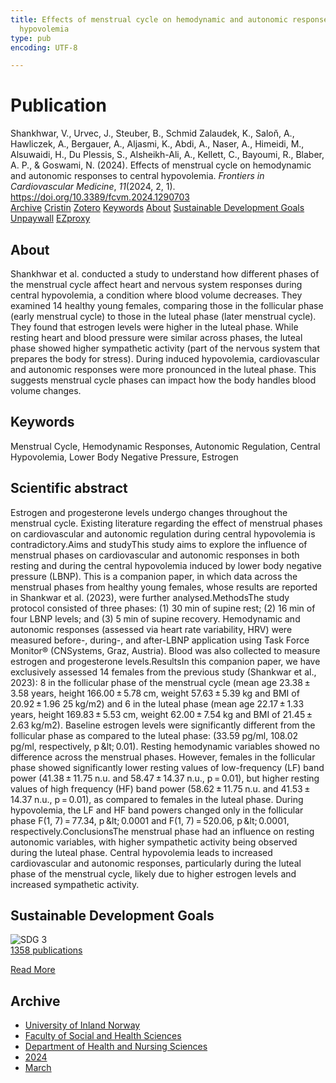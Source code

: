 ```yaml
---
title: Effects of menstrual cycle on hemodynamic and autonomic responses to central
  hypovolemia
type: pub
encoding: UTF-8

---
```

<h1>Publication</h1>
<article id="csl-bib-container-35XQVN3C" class="csl-bib-container">
  <div class="csl-bib-body"> <div class="csl-entry">Shankhwar, V., Urvec, J., Steuber, B., Schmid Zalaudek, K., Saloň, A., Hawliczek, A., Bergauer, A., Aljasmi, K., Abdi, A., Naser, A., Himeidi, M., Alsuwaidi, H., Du Plessis, S., Alsheikh-Ali, A., Kellett, C., Bayoumi, R., Blaber, A. P., &#38; Goswami, N. (2024). Effects of menstrual cycle on hemodynamic and autonomic responses to central hypovolemia. <i>Frontiers in Cardiovascular Medicine</i>, <i>11</i>(2024, 2, 1). <a href="https://doi.org/10.3389/fcvm.2024.1290703">https://doi.org/10.3389/fcvm.2024.1290703</a></div> </div>
  <div class="csl-bib-buttons">
    <a href="#taxonomy-article-35XQVN3C" alt="archive" class="csl-bib-button">Archive</a>
    <a href="https://app.cristin.no/results/show.jsf?id=2251818" alt="Cristin" class="csl-bib-button">Cristin</a>
    <a href="http://zotero.org/groups/5881554/items/35XQVN3C" alt="Zotero" class="csl-bib-button">Zotero</a>
    <a href="#keywords-article-35XQVN3C" alt="keywords" class="csl-bib-button">Keywords</a>
    <a href="#about-article-35XQVN3C" alt="about_pub" class="csl-bib-button">About</a>
    <a href="#sdg-article-35XQVN3C" alt="sdg" class="csl-bib-button">Sustainable Development Goals</a>
    <a href="https://www.frontiersin.org/articles/10.3389/fcvm.2024.1290703/pdf?isPublishedV2=False" alt="Unpaywall" class="csl-bib-button">Unpaywall</a>
    <a href="https://www.frontiersin.org/articles/10.3389/fcvm.2024.1290703/pdf?isPublishedV2=False" alt="EZproxy" class="csl-bib-button">EZproxy</a>
  </div>
  <div id="csl-bib-meta-container-35XQVN3C"></div>
</article>
<div id="csl-bib-meta-35XQVN3C" class="csl-bib-meta">
  <article id="about-article-35XQVN3C" class="about_pub-article">
    <h1>About</h1>
    Shankhwar et al. conducted a study to understand how different phases of the menstrual cycle affect heart and nervous system responses during central hypovolemia, a condition where blood volume decreases. They examined 14 healthy young females, comparing those in the follicular phase (early menstrual cycle) to those in the luteal phase (later menstrual cycle). They found that estrogen levels were higher in the luteal phase. While resting heart and blood pressure were similar across phases, the luteal phase showed higher sympathetic activity (part of the nervous system that prepares the body for stress). During induced hypovolemia, cardiovascular and autonomic responses were more pronounced in the luteal phase. This suggests menstrual cycle phases can impact how the body handles blood volume changes.
  </article>
  <article id="keywords-article-35XQVN3C" class="keywords-article">
    <h1>Keywords</h1>
    Menstrual Cycle, Hemodynamic Responses, Autonomic Regulation, Central Hypovolemia, Lower Body Negative Pressure, Estrogen
  </article>
  <article id="abstract-article-35XQVN3C" class="abstract-article">
    <h1>Scientific abstract</h1>
    Estrogen and progesterone levels undergo changes throughout the menstrual cycle. Existing literature regarding the effect of menstrual phases on cardiovascular and autonomic regulation during central hypovolemia is contradictory.Aims and studyThis study aims to explore the influence of menstrual phases on cardiovascular and autonomic responses in both resting and during the central hypovolemia induced by lower body negative pressure (LBNP). This is a companion paper, in which data across the menstrual phases from healthy young females, whose results are reported in Shankwar et al. (2023), were further analysed.MethodsThe study protocol consisted of three phases: (1) 30 min of supine rest; (2) 16 min of four LBNP levels; and (3) 5 min of supine recovery. Hemodynamic and autonomic responses (assessed via heart rate variability, HRV) were measured before-, during-, and after-LBNP application using Task Force Monitor® (CNSystems, Graz, Austria). Blood was also collected to measure estrogen and progesterone levels.ResultsIn this companion paper, we have exclusively assessed 14 females from the previous study (Shankwar et al., 2023): 8 in the follicular phase of the menstrual cycle (mean age 23.38 ± 3.58 years, height 166.00 ± 5.78 cm, weight 57.63 ± 5.39 kg and BMI of 20.92 ± 1.96 25 kg/m2) and 6 in the luteal phase (mean age 22.17 ± 1.33 years, height 169.83 ± 5.53 cm, weight 62.00 ± 7.54 kg and BMI of 21.45 ± 2.63 kg/m2). Baseline estrogen levels were significantly different from the follicular phase as compared to the luteal phase: (33.59 pg/ml, 108.02 pg/ml, respectively, p &amp;lt; 0.01). Resting hemodynamic variables showed no difference across the menstrual phases. However, females in the follicular phase showed significantly lower resting values of low-frequency (LF) band power (41.38 ± 11.75 n.u. and 58.47 ± 14.37 n.u., p = 0.01), but higher resting values of high frequency (HF) band power (58.62 ± 11.75 n.u. and 41.53 ± 14.37 n.u., p = 0.01), as compared to females in the luteal phase. During hypovolemia, the LF and HF band powers changed only in the follicular phase F(1, 7) = 77.34, p &amp;lt; 0.0001 and F(1, 7) = 520.06, p &amp;lt; 0.0001, respectively.ConclusionsThe menstrual phase had an influence on resting autonomic variables, with higher sympathetic activity being observed during the luteal phase. Central hypovolemia leads to increased cardiovascular and autonomic responses, particularly during the luteal phase of the menstrual cycle, likely due to higher estrogen levels and increased sympathetic activity.
  </article>
  <article id="sdg-article-35XQVN3C" class="sdg-article">
    <h1>Sustainable Development Goals</h1>
    <div class="sdg-container"><div id="sdg3" class="sdg">
        <img src="{{< params subfolder >}}images/sdg/sdg03_en.png" class="image" alt="SDG 3">
        <div class="sdg-overlay">
          <a href="/en/archive/?key=?sdg=3#archive" class="sdg-publication-count"><span>1358</span> publications</a>
          <p><a href="https://sdgs.un.org/goals/goal3" class="sdg-read-more">Read More</a></p>
        </div>
      </div></div>
  </article>
  <article id="taxonomy-article-35XQVN3C" class="taxonomy-article">
    <h1>Archive</h1>
    <ul>
      <li>
        <a href="/en/archive/?key=3DCRN523">University of Inland Norway</a>
      </li>
      <li>
        <a href="/en/archive/?key=IDKFS3MX">Faculty of Social and Health Sciences</a>
      </li>
      <li>
        <a href="/en/archive/?key=GTV4ECMZ">Department of Health and Nursing Sciences</a>
      </li>
      <li>
        <a href="/en/archive/?key=KNN5LNR7">2024</a>
      </li>
      <li>
        <a href="/en/archive/?key=79EMMY6R">March</a>
      </li>
    </ul>
  </article>
</div>
